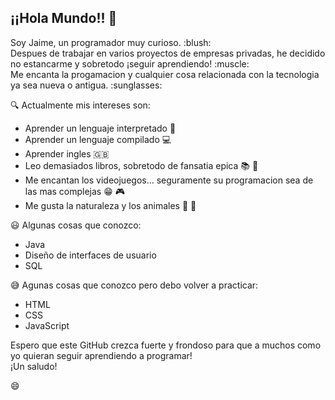 ## ¡¡Hola Mundo!! :wave:

<p>Soy Jaime, un programador muy curioso. :blush: </br>
Despues de trabajar en varios proyectos de empresas privadas, he decidido no estancarme y sobretodo ¡seguir aprendiendo! :muscle: </br>
Me encanta la progamacion y cualquier cosa relacionada con la tecnologia ya sea nueva o antigua. :sunglasses: </br> </p>

:mag: Actualmente mis intereses son: 
- Aprender un lenguaje interpretado :page_with_curl:
- Aprender un lenguaje compilado :computer:
- Aprender ingles :gb:
- Leo demasiados libros, sobretodo de fansatia epica :books: :european_castle:
- Me encantan los videojuegos... seguramente su programacion sea de las mas complejas :grin: :video_game:
- Me gusta la naturaleza y los animales :feet: :sunrise_over_mountains:

:smiley: Algunas cosas que conozco: 
- Java
- Diseño de interfaces de usuario
- SQL

:sweat_smile: Agunas cosas que conozco pero debo volver a practicar: 
- HTML
- CSS
- JavaScript


Espero que este GitHub crezca fuerte y frondoso para que a muchos como yo quieran seguir aprendiendo a programar!
</br>
¡Un saludo!

:smile:

<!--
https://tutorialmarkdown.com/emojis
https://tutorialmarkdown.com/sintaxis
-->

